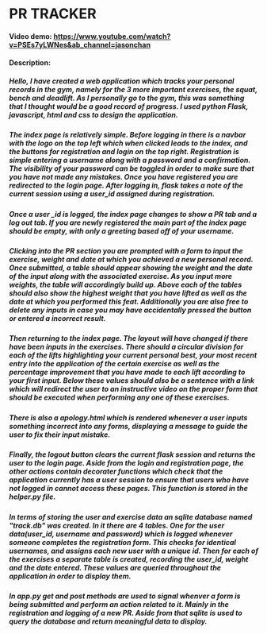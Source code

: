 # PR TRACKER

#### Video demo: https://www.youtube.com/watch?v=PSEs7yLWNes&ab_channel=jasonchan

#### Description:

##### Hello, I have created a web application which tracks your personal records in the gym, namely for the 3 more important exercises, the squat, bench and deadlift. As I personally go to the gym, this was something that I thought would be a good record of progress. I used python Flask, javascript, html and css to design the application.

##### The index page is relatively simple. Before logging in there is a navbar with the logo on the top left which when clicked leads to the index, and the buttons for registration and login on the top right. Registration is simple entering a username along with a password and a confirmation. The visibility of your password can be toggled in order to make sure that you have not made any mistakes. Once you have registered you are redirected to the login page. After logging in, flask takes a note of the current session using a user_id assigned during registration.

##### Once a user _id is logged, the index page changes to show a PR tab and a log out tab. If you are newly registered the main part of the index page should be empty, with only a greeting based off of your username.

##### Clicking into the PR section you are prompted with a form to input the exercise, weight and date at which you achieved a new personal record. Once submitted, a table should appear showing the weight and the date of the input along with the associated exercise. As you input more weights, the table will accordingly build up. Above each of the tables should also show the highest weight that you have lifted as well as the date at which you performed this feat. Additionally you are also free to delete any inputs in case you may have accidentally pressed the button or entered a incorrect result.

##### Then returning to the index page. The layout will have changed if there have been inputs in the exercises. There should a circular division for each of the lifts highlighting your current personal best, your most recent entry into the application of the certain exercise as well as the percentage improvement that you have made to each lift according to your first input. Below these values should also be a sentence with a link which will redirect the user to an instructive video on the proper form that should be executed when performing any one of these exercises.

##### There is also a apology.html which is rendered whenever a user inputs something incorrect into any forms, displaying a message to guide the user to fix their input mistake.

##### Finally, the logout button clears the current flask session and returns the user to the login page. Aside from the login and registration page, the other actions contain decorater functions which check that the application currently has a user session to ensure that users who have not logged in cannot access these pages. This function is stored in the helper.py file.

##### In terms of storing the user and exercise data an sqlite database named "track.db" was created. In it there are 4 tables. One for the user data(user_id, username and password) which is logged whenever someone completes the registration form. This checks for identical usernames, and assigns each new user with a unique id. Then for each of the exercises a separate table is created, recording the user_id, weight and the date entered. These values are queried throughout the application in order to display them.

##### In app.py get and post methods are used to signal whenver a form is being submitted and perform an action related to it. Mainly in the registration and logging of a new PR. Aside from that sqlite is used to query the database and return meaningful data to display.